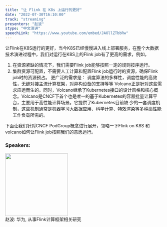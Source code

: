 ```yaml
---
title: "让 Flink 在 K8s 上运行的更好"
date: "2022-07-30T16:10:00"
track: "streaming"
presenters: "赵波"
stype: "中文演讲"
speechLink: "https://www.youtube.com/embed/JAOllZTbbRw"
---
```

让Flink在K8S运行的更好，当今K8S已经慢慢进入线上部署服务，在整个大数据技术演进过程中，我们对运行在K8S上的Flink job有了更高的需求，例如，
1. 在资源紧缺的情况下，我们需要Flink job能够按照一定的规则按序运行。
2. 集群资源可配置，不需要人工计算和配置Flink job运行时的资源，确保Flink job时的资源预占。
更广泛的需求是：
调度算法的多样性，调度性能的高效性，无缝对接主流计算框架，对异构设备的支持等等
Volcano正是针对这些需求应运而生的。同时，Volcano继承了Kubernetes接口的设计风格和核心概念。Volcano是CNCF下首个也是唯一的基于Kubernetes的容器批量计算平台，主要用于高性能计算场景。它提供了Kubernetes目前缺 少的一套调度机制，这些机制通常是机器学习大数据应用、科学计算、特效渲染等多种高性能工作负载所需的。

下面让我们针对CNCF PodGroup概念进行展开，领略一下Flink on K8S 和 volcano如何让Flink job按照我们的意愿运行。
 ### Speakers: 
 <img src="images/speaker/1198.png" width="200" /><br>赵波: 华为, 从事Flink计算框架相关研究

 
